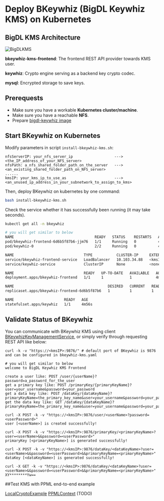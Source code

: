 # Deploy BKeywhiz (BigDL Keywhiz KMS) on Kubernetes

## BigDL KMS Architecture
![BigDLKMS](https://user-images.githubusercontent.com/60865256/207252206-d7eeff16-5174-470a-bbda-262db8f39ca1.jpg)

**bkeywhiz-kms-frontend**: The frontend REST API provider towards KMS user.

**keywhiz**: Crypto engine serving as a backend key crypto codec.

**mysql**: Encrypted storage to save keys.

## Prerequests

- Make sure you have a workable **Kubernetes cluster/machine**.
- Make sure you have a reachable **NFS**.
- Prepare [bigdl-keywhiz image](https://github.com/intel-analytics/BigDL/tree/main/ppml/services/BKeywhiz/docker#pullbuild-container-image)

## Start BKeywhiz on Kubernetes
Modify parameters in script `install-bkeywhiz-kms.sh`:

```
nfsServerIP: your_nfs_server_ip                   --->   <the_IP_address_of_your_NFS_server>
nfsPath: a_nfs_shared_folder_path_on_the_server   --->   <an_existing_shared_folder_path_on_NFS_server>
......
kmsIP: your_kms_ip_to_use_as                      --->   <an_unused_ip_address_in_your_subnetwork_to_assign_to_kms>
```

Then, deploy BKeywhiz on kubernetes by one command:

```bash
bash install-bkeywhiz-kms.sh
```

Check the service whether it has successfully been running (it may take seconds).
```bash
kubectl get all -n bkeywhiz

# you will get similar to below
NAME                                     READY   STATUS    RESTARTS   AGE
pod/bkeywhiz-frontend-6d6b5f87b6-jjm76   1/1     Running   0          4m56s
pod/keywhiz-0                            2/2     Running   0          4m56s

NAME                                TYPE           CLUSTER-IP     EXTERNAL-IP     PORT(S)          AGE
service/bkeywhiz-frontend-service   LoadBalancer   10.103.34.88   <kmsIP>         9876:31634/TCP   4m56s
service/keywhiz-service             ClusterIP      None           <none>          4444/TCP         4m56s

NAME                                READY   UP-TO-DATE   AVAILABLE   AGE
deployment.apps/bkeywhiz-frontend   1/1     1            1           4m56s

NAME                                           DESIRED   CURRENT   READY   AGE
replicaset.apps/bkeywhiz-frontend-6d6b5f87b6   1         1         1       4m56s

NAME                       READY   AGE
statefulset.apps/keywhiz   1/1     4m56s
```

## Validate Status of BKeywhiz

You can communicate with BKeywhiz KMS using client [BKeywhizKeyManagementService](https://github.com/intel-analytics/BigDL/blob/main/scala/ppml/src/main/scala/com/intel/analytics/bigdl/ppml/kms/BKeywhizManagementService.scala), or simply verify through requesting REST API like below:

```
curl -k -v "https://<kmsIP>:9876/" # default port of BKeywhiz is 9876 and can be configured in bkeywhiz-kms.yaml

# you will get similar to below
welcome to BigDL Keywhiz KMS Frontend

create a user like: POST /user/{userName}?password=a_password_for_the_user
get a primary key like: POST /primaryKey/{primaryKeyName}?user=your_username&password=your_password
get a data key like: POST /dataKey/{dataKeyName}?primaryKeyName=the_primary_key_name&user=your_username&password=your_password
get the data key like: GET /dataKey/{dataKeyName}?primaryKeyName=the_primary_key_name&user=your_username&password=your_password

curl -X POST -k -v "https://<kmsIP>:9876/user/<userName>?password=<userPassword>"
user [<userName>] is created successfully!

curl -X POST -k -v "https://<kmsIP>:9876/primaryKey/<primaryKeyName>?user=<userName>&&password=<userPassword>"
primaryKey [<primaryKeyName>] is generated successfully!

curl -X POST -k -v "https://<kmsIP>:9876/dataKey/<dataKeyName>?user=<userName>&&password=<userPassword>&&primaryKeyName=<primaryKeyName>"
dataKey [<dataKeyName>] is generated successfully!

curl -X GET -k -v "https://<kmsIP>:9876/dataKey/<dataKeyName>?user=<userName>&&password=<userPassword>&&primaryKeyName=<primaryKeyName>"
XY********Yw==

```

##Test KMS with PPML end-to-end example

[LocalCryptoExample](https://github.com/intel-analytics/BigDL/tree/main/scala/ppml/src/main/scala/com/intel/analytics/bigdl/ppml/examples#localcryptoexample-with-bkeywhiz-kms)
[PPMLContext]() (TODO)

